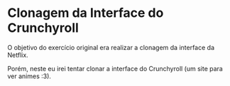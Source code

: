 # Clonagem da Interface do Crunchyroll

O objetivo do exercício original era realizar a clonagem da interface da Netflix. 

Porém, neste eu irei tentar clonar a interface do Crunchyroll (um site para ver animes :3).
